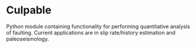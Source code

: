 Culpable
========

Python module containing functionality for performing quantitative analysis of
faulting. Current applications are in slip rate/history estimation and
paleoseismology.
